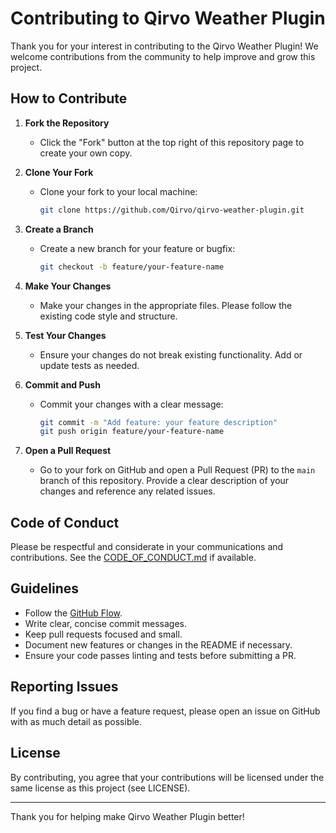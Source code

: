 # Contributing to Qirvo Weather Plugin

Thank you for your interest in contributing to the Qirvo Weather Plugin! We welcome contributions from the community to help improve and grow this project.

## How to Contribute

1. **Fork the Repository**
   - Click the "Fork" button at the top right of this repository page to create your own copy.

2. **Clone Your Fork**
   - Clone your fork to your local machine:

     ```sh
     git clone https://github.com/Qirvo/qirvo-weather-plugin.git
     ```

3. **Create a Branch**
   - Create a new branch for your feature or bugfix:

     ```sh
     git checkout -b feature/your-feature-name
     ```

4. **Make Your Changes**
   - Make your changes in the appropriate files. Please follow the existing code style and structure.

5. **Test Your Changes**
   - Ensure your changes do not break existing functionality. Add or update tests as needed.

6. **Commit and Push**
   - Commit your changes with a clear message:

     ```sh
     git commit -m "Add feature: your feature description"
     git push origin feature/your-feature-name
     ```

7. **Open a Pull Request**
   - Go to your fork on GitHub and open a Pull Request (PR) to the `main` branch of this repository. Provide a clear description of your changes and reference any related issues.

## Code of Conduct

Please be respectful and considerate in your communications and contributions. See the [CODE_OF_CONDUCT.md](CODE_OF_CONDUCT.md) if available.

## Guidelines

- Follow the [GitHub Flow](https://guides.github.com/introduction/flow/).
- Write clear, concise commit messages.
- Keep pull requests focused and small.
- Document new features or changes in the README if necessary.
- Ensure your code passes linting and tests before submitting a PR.

## Reporting Issues

If you find a bug or have a feature request, please open an issue on GitHub with as much detail as possible.

## License

By contributing, you agree that your contributions will be licensed under the same license as this project (see LICENSE).

---

Thank you for helping make Qirvo Weather Plugin better!
